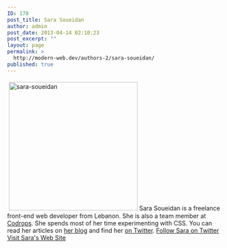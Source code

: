 ```yaml
---
ID: 178
post_title: Sara Soueidan
author: admin
post_date: 2013-04-14 02:10:23
post_excerpt: ""
layout: page
permalink: >
  http://modern-web.dev/authors-2/sara-soueidan/
published: true
---
```

[<img class="size-full wp-image-1566 alignright" style="margin: 4px;" alt="sara-soueidan" src="http://flippinawesome.org/wp-content/uploads/2013/04/sara-soueidan.jpg" width="300" height="300" />][1]Sara Soueidan is a freelance front-end web developer from Lebanon. She is also a team member at [Codrops][2]. She spends most of her time experimenting with CSS. You can read her articles on [her blog][3] and find her [on Twitter][4]. <a href="https://twitter.com/SaraSoueidan" target="_blank">Follow Sara on Twitter</a> <a href="http://sarasoueidan.com/" target="_blank">Visit Sara's Web Site</a>

 [1]: http://flippinawesome.org/wp-content/uploads/2013/04/sara-soueidan.jpg
 [2]: http://tympanus.net/codrops
 [3]: http://sarasoueidan.com
 [4]: http://twitter.com/SaraSoueidan